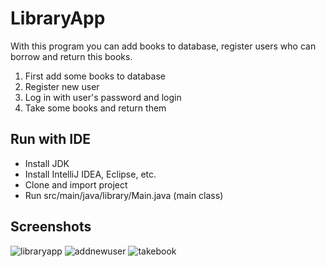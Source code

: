 # LibraryApp
With this program you can add books to database, register users who can borrow and return this books.
1. First add some books to database
2. Register new user
3. Log in with user's password and login
4. Take some books and return them

## Run with IDE
* Install JDK
* Install IntelliJ IDEA, Eclipse, etc.
* Clone and import project
* Run src/main/java/library/Main.java (main class)

## Screenshots 
![libraryapp](https://user-images.githubusercontent.com/20031417/34885146-bb40caea-f7c7-11e7-888d-69037f63bf4a.jpg)
![addnewuser](https://user-images.githubusercontent.com/20031417/34885149-be5ea58a-f7c7-11e7-94ad-e3d90b690883.jpg)
![takebook](https://user-images.githubusercontent.com/20031417/34885151-c0829394-f7c7-11e7-8001-4a5c60a7f03a.jpg)


